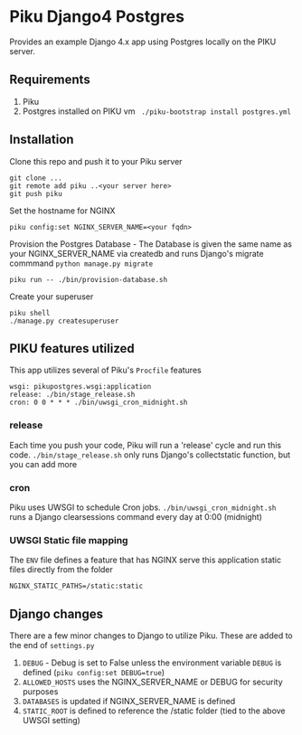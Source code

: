 # Piku Django4 Postgres

Provides an example Django 4.x app using Postgres locally on the PIKU server.

## Requirements
1. Piku
2. Postgres installed on PIKU vm
    ``` ./piku-bootstrap install postgres.yml```

## Installation
Clone this repo and push it to your Piku server
```
git clone ...
git remote add piku ..<your server here>    
git push piku
```
Set the hostname for NGINX
```
piku config:set NGINX_SERVER_NAME=<your fqdn>
```
Provision the Postgres Database - The Database is given the same name as your NGINX_SERVER_NAME via createdb and runs Django's migrate commmand ```python manage.py migrate```
```
piku run -- ./bin/provision-database.sh
```

Create your superuser
```
piku shell
./manage.py createsuperuser
```


## PIKU features utilized
This app utilizes several of Piku's ```Procfile``` features
```
wsgi: pikupostgres.wsgi:application
release: ./bin/stage_release.sh
cron: 0 0 * * * ./bin/uwsgi_cron_midnight.sh
```

### release
Each time you push your code, Piku will run a 'release' cycle and run this code.  ```./bin/stage_release.sh``` only runs Django's collectstatic function, but you can add more

### cron
Piku uses UWSGI to schedule Cron jobs.  ```./bin/uwsgi_cron_midnight.sh``` runs a Django clearsessions command every day at 0:00 (midnight)

### UWSGI Static file mapping
The ```ENV``` file defines a feature that has NGINX serve this application static files directly from the folder
```
NGINX_STATIC_PATHS=/static:static
```
## Django changes
There are a few minor changes to Django to utilize Piku.  These are added to the end of ```settings.py```
1. ```DEBUG``` - Debug is set to False unless the environment variable ```DEBUG``` is defined (```piku config:set DEBUG=true```)
2. ```ALLOWED_HOSTS```  uses the NGINX_SERVER_NAME or DEBUG for security purposes
3. ```DATABASES``` is updated if NGINX_SERVER_NAME is defined
4. ```STATIC_ROOT``` is defined to reference the /static folder (tied to the above UWSGI setting)
